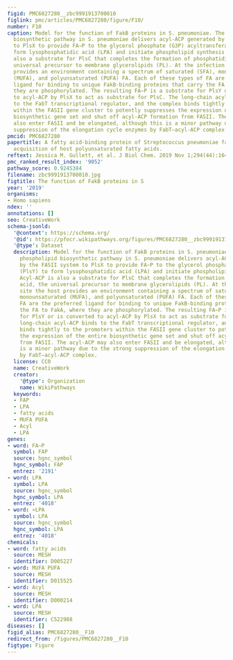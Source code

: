 ```yaml
---
figid: PMC6827280__zbc9991913700010
figlink: pmc/articles/PMC6827280/figure/F10/
number: F10
caption: Model for the function of FakB proteins in S. pneumoniae. The de novo phospholipid
  biosynthetic pathway in S. pneumoniae delivers acyl-ACP generated by the FASII system
  to PlsX to provide FA∼P to the glycerol phosphate (G3P) acyltransferase (PlsY) to
  form lysophosphatidic acid (LPA) and initiate phospholipid synthesis. Acyl-ACP is
  also a substrate for PlsC that completes the formation of phosphatidic acid, the
  universal precursor to membrane glycerolipids (PL). At the infection site the host
  provides an environment containing a spectrum of saturated (SFA), monounsaturated
  (MUFA), and polyunsaturated (PUFA) FA. Each of these types of FA are the preferred
  ligand for binding to unique FakB-binding proteins that carry the FA to FakA, where
  they are phosphorylated. The resulting FA∼P is a substrate for PlsY or is converted
  to acyl-ACP by PlsX to act as substrate for PlsC. The long-chain acyl-ACP binds
  to the FabT transcriptional regulator, and the complex binds tightly to the promoters
  within the FASII gene cluster to potently suppresses the expression of the entire
  biosynthetic gene set and shut off acyl-ACP formation from FASII. The acyl-ACP may
  also enter FASII and be elongated, although this is a minor pathway due to the strong
  suppression of the elongation cycle enzymes by FabT–acyl-ACP complex.
pmcid: PMC6827280
papertitle: A fatty acid-binding protein of Streptococcus pneumoniae facilitates the
  acquisition of host polyunsaturated fatty acids.
reftext: Jessica M. Gullett, et al. J Biol Chem. 2019 Nov 1;294(44):16416-16428.
pmc_ranked_result_index: '9052'
pathway_score: 0.9245384
filename: zbc9991913700010.jpg
figtitle: The function of FakB proteins in S
year: '2019'
organisms:
- Homo sapiens
ndex: ''
annotations: []
seo: CreativeWork
schema-jsonld:
  '@context': https://schema.org/
  '@id': https://pfocr.wikipathways.org/figures/PMC6827280__zbc9991913700010.html
  '@type': Dataset
  description: Model for the function of FakB proteins in S. pneumoniae. The de novo
    phospholipid biosynthetic pathway in S. pneumoniae delivers acyl-ACP generated
    by the FASII system to PlsX to provide FA∼P to the glycerol phosphate (G3P) acyltransferase
    (PlsY) to form lysophosphatidic acid (LPA) and initiate phospholipid synthesis.
    Acyl-ACP is also a substrate for PlsC that completes the formation of phosphatidic
    acid, the universal precursor to membrane glycerolipids (PL). At the infection
    site the host provides an environment containing a spectrum of saturated (SFA),
    monounsaturated (MUFA), and polyunsaturated (PUFA) FA. Each of these types of
    FA are the preferred ligand for binding to unique FakB-binding proteins that carry
    the FA to FakA, where they are phosphorylated. The resulting FA∼P is a substrate
    for PlsY or is converted to acyl-ACP by PlsX to act as substrate for PlsC. The
    long-chain acyl-ACP binds to the FabT transcriptional regulator, and the complex
    binds tightly to the promoters within the FASII gene cluster to potently suppresses
    the expression of the entire biosynthetic gene set and shut off acyl-ACP formation
    from FASII. The acyl-ACP may also enter FASII and be elongated, although this
    is a minor pathway due to the strong suppression of the elongation cycle enzymes
    by FabT–acyl-ACP complex.
  license: CC0
  name: CreativeWork
  creator:
    '@type': Organization
    name: WikiPathways
  keywords:
  - FAP
  - LPA
  - fatty acids
  - MUFA PUFA
  - Acyl
  - LPA
genes:
- word: FA~P
  symbol: FAP
  source: hgnc_symbol
  hgnc_symbol: FAP
  entrez: '2191'
- word: LPA
  symbol: LPA
  source: hgnc_symbol
  hgnc_symbol: LPA
  entrez: '4018'
- word: »LPA
  symbol: LPA
  source: hgnc_symbol
  hgnc_symbol: LPA
  entrez: '4018'
chemicals:
- word: fatty acids
  source: MESH
  identifier: D005227
- word: MUFA PUFA
  source: MESH
  identifier: D015525
- word: Acyl
  source: MESH
  identifier: D000214
- word: LPA
  source: MESH
  identifier: C522988
diseases: []
figid_alias: PMC6827280__F10
redirect_from: /figures/PMC6827280__F10
figtype: Figure
---
```

